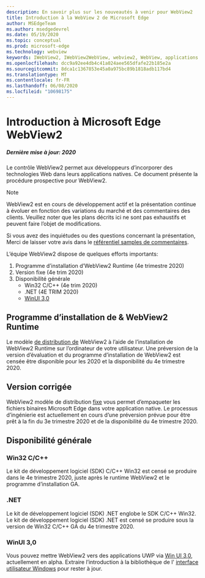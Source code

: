 ```yaml
---
description: En savoir plus sur les nouveautés à venir pour WebView2
title: Introduction à la WebView 2 de Microsoft Edge
author: MSEdgeTeam
ms.author: msedgedevrel
ms.date: 05/19/2020
ms.topic: conceptual
ms.prod: microsoft-edge
ms.technology: webview
keywords: IWebView2, IWebView2WebView, webview2, WebView, applications Win32, Win32, Edge, ICoreWebView2, ICoreWebView2Host, contrôle de navigateur, html Edge
ms.openlocfilehash: dcc9a92ee4db4c41a024aee565dfafe22b185e2a
ms.sourcegitcommit: 8dca1c1367853e45a0a975bc89b1818adb117bd4
ms.translationtype: MT
ms.contentlocale: fr-FR
ms.lasthandoff: 06/08/2020
ms.locfileid: "10698175"
---
```

# Introduction à Microsoft Edge WebView2

##### Dernière mise à jour: 2020

Le contrôle WebView2 permet aux développeurs d’incorporer des technologies Web dans leurs applications natives. Ce document présente la procédure prospective pour WebView2. 

> [!NOTE]
> WebView2 est en cours de développement actif et la présentation continue à évoluer en fonction des variations du marché et des commentaires des clients. Veuillez noter que les plans décrits ici ne sont pas exhaustifs et peuvent faire l’objet de modifications. 

Si vous avez des inquiétudes ou des questions concernant la présentation, Merci de laisser votre avis dans le [référentiel samples de commentaires](https://github.com/MicrosoftEdge/WebViewFeedback).

L’équipe WebView2 dispose de quelques efforts importants:

1.  Programme d’installation d’WebView2 Runtime (4e trimestre 2020)
2.  Version fixe (4e trim 2020)
3.  Disponibilité générale 
    *   Win32 C/C++ (4e trim 2020)
    *   .NET (4E TRIM 2020)
    *   [WinUI 3,0](https://github.com/microsoft/microsoft-ui-xaml/blob/master/docs/roadmap.md)

## Programme d’installation de & WebView2 Runtime

Le modèle [de distribution de](./concepts/distribution.md#microsoft-edge-webview2-runtime) WebView2 à l’aide de l’installation de WebView2 Runtime sur l’ordinateur de votre utilisateur. Une préversion de la version d’évaluation et du programme d’installation de WebView2 est censée être disponible pour les 2020 et la disponibilité du 4e trimestre 2020.

## Version corrigée

WebView2 modèle de distribution [fixe](./concepts/distribution.md#roadmap) vous permet d’empaqueter les fichiers binaires Microsoft Edge dans votre application native. Le processus d’ingénierie est actuellement en cours d’une préversion prévue pour être prêt à la fin du 3e trimestre 2020 et de la disponibilité du 4e trimestre 2020.

## Disponibilité générale 

### Win32 C/C++

Le kit de développement logiciel (SDK) C/C++ Win32 est censé se produire dans le 4e trimestre 2020, juste après le runtime WebView2 et le programme d’installation GA.

### .NET

Le kit de développement logiciel (SDK) .NET englobe le SDK C/C++ Win32. Le kit de développement logiciel (SDK) .NET est censé se produire sous la version de Win32 C/C++ GA du 4e trimestre 2020.

### WinUI 3,0

Vous pouvez mettre WebView2 vers des applications UWP via [Win UI 3,0](/uwp/toolkits/winui3/), actuellement en alpha. Extraire l’introduction à la bibliothèque de l' [interface utilisateur Windows](https://github.com/microsoft/microsoft-ui-xaml/blob/master/docs/roadmap.md) pour rester à jour.  
